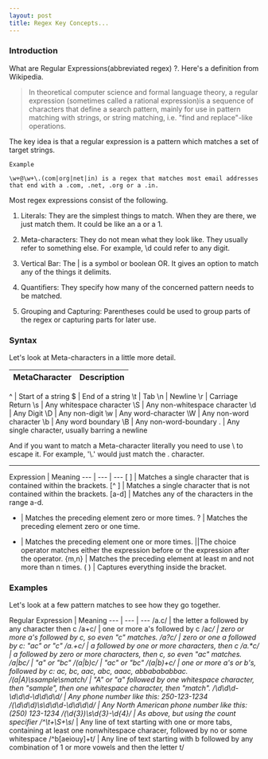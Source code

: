 ```yaml
---
layout: post
title: Regex Key Concepts...
---
```


### Introduction

What are Regular Expressions(abbreviated regex) ?. Here's a definition from Wikipedia.

>In theoretical computer science and formal language theory, a regular expression (sometimes called a rational expression)is a sequence of characters that define a search pattern,  mainly for use in pattern matching with strings, or string matching, i.e. "find and replace"-like operations.

  The key idea is that a regular expression is a pattern which matches a set of target strings.

    Example

    \w+@\w+\.(com|org|net|in) is a regex that matches most email addresses
    that end with a .com, .net, .org or a .in.

Most regex expressions consist of the following.

1. Literals: They are the simplest things to match. When they are there, we just match them. It could be like an a or a 1.
 
2. Meta-characters: They do not mean what they look like. They usually refer to something else. For example, \d could refer to any digit.

3. Vertical Bar: The &#124; is a symbol or boolean OR. It gives an option to match any of the things it delimits.

4. Quantifiers: They specify how many of the concerned pattern needs to be matched.

5. Grouping and Capturing: Parentheses could be used to group parts of the regex or capturing parts for later use.

### Syntax

Let's look at Meta-characters in a little more detail.

MetaCharacter  |	  Description
| --- | --- |


^	|   Start of a string
$	| End of a string
\t |	Tab
\n | Newline
\r | Carriage Return
\s |	Any whitespace character
\S | Any non-whitespace character
\d | Any Digit
\D | Any non-digit
\w | Any word-character
\W | Any non-word character
\b | Any word boundary
\B | Any non-word-boundary
. | Any single character, usually barring a newline

And if you want to match a Meta-character literally you need to use \ to escape it. For example, '\\.' would just match the . character.

---

Expression |	Meaning
--- | --- | ---
[ ] | Matches a single character that is contained within the brackets.
[^ ] | Matches a single character that is not contained within the brackets.
[a-d] | Matches any of the characters in the range a-d.
* |	Matches the preceding element zero or more times. 
? |	Matches the preceding element zero or one time.
+ |	Matches the preceding element one or more times.
&#124;|The choice operator matches either the expression before or the expression after the operator.
{m,n} |	Matches the preceding element at least m and not more than n times.
( ) |	Captures everything inside the bracket.

### Examples

Let's look at a few pattern matches to see how they go together.

Regular Expression |	Meaning
--- | --- | ---
/a.c/	| the letter a followed by any character then c
 /a+c/	| one or more a's followed by c
 /a*c/	| zero or more a's followed by c, so even "c" matches.
 /a?c/	| zero or one a followed by c: "ac" or "c"
 /a.+c/	| a followed by one or more characters, then c
 /a.\*c/	| a followed by zero or more characters, then c, so even "ac" matches.
/a&#124;bc/ | "a" or "bc"
 /(a&#124;b)c/	| "ac" or "bc"
 /(a&#124;b)+c/	| one or more a's or b's, followed by c: ac, bc, aac, abc, aaac, abbabababbac.
 /(a&#124;A)\ssample\smatch/	|   "A" or "a" followed by one whitespace character, then "sample", then one whitespace character, then "match".
/\d\d\d-\d\d\d-\d\d\d\d/	| Any phone number like this: 250-123-1234
/\(\d\d\d\)\s\d\d\d\-\d\d\d\d/	| Any North American phone number like this: (250) 123-1234
 /\(\d{3}\)\s\d{3}-\d{4}/	| As above, but using the count specifier
 /^\t+\S+\s*/ | Any line of text starting with one or more tabs, containing at least one nonwhitespace characer, followed by no or some whitespace
 /^b[aeiouy]+t/ | Any line of text starting with b followed by any combination of 1 or more vowels and then the letter t/


